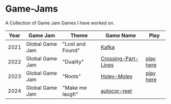 # Game-Jams
A Collection of Game Jam Games I have worked on.
  

| Year | Game Jam        | Theme            | Game Name                                                                    | Play                                                               |
|------|-----------------|------------------|------------------------------------------------------------------------------|--------------------------------------------------------------------|
| 2021 | Global Game Jam | "Lost and Found" | [Kafka](https://github.com/Shellywell123/global-game-jam-2021)               |                                                                    |
| 2022 | Global Game Jam | "Duality"        | [Crossing-Part-Lines](https://github.com/Shellywell123/global-game-jam-2022) | [play here](https://github.com/Shellywell123/global-game-jam-2021) |
| 2023 | Global Game Jam | "Roots"          | [Holey-Moley](https://github.com/Shellywell123/Holey-Moley)                  | [play here](https://play.unity.com/mg/2d/webgl-builds-305774)      |
| 2024 | Global Game Jam | "Make me laugh"  | [autocor-reet](https://github.com/Shellywell123/global-game-jam-2024)        |                                                                    |

